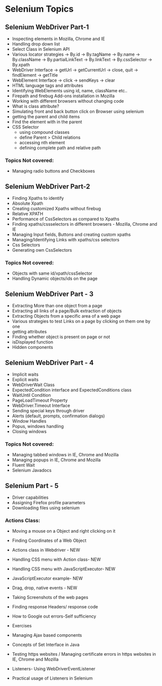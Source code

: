 # Selenium Topics

## Selenium WebDriver Part-1
- Inspecting elements in Mozilla, Chrome and IE
- Handling drop down list
- Select Class in Selenium API
- Various locator strategies
    -> By.id
    -> By.tagName
    -> By.name
    -> By.className
    -> By.partialLinkText
    -> By.linkText
    -> By.cssSelector
    -> By.xpath
- WebDriver Interface
    -> getUrl
    -> getCurrentUrl
    -> close, quit
    -> findElement
    -> getTitle
- WebElement Interface
    -> click
    -> sendKeys
    -> clear
- HTML language tags and attributes
- Identifying WebElements using id, name, className etc..
- Firepath and firebug Add-ons installation in Mozilla
- Working with different browsers without changing code
- What is class attribute?
- Simulating front and back button click on Browser using selenium
- getting the parent and child items
- Find the element with in the parent 
- CSS Selector
    - using compound classes
    - define Parent > Child relations
    - accessing nth element
    - defining complete path and relative path
    
### Topics Not covered:
- Managing radio buttons and Checkboxes


## Selenium WebDriver Part-2
- Finding Xpaths to identify
- Absolute Xpath
- Creating customized Xpaths without firebug
- Relative XPATH
- Performance of CssSelectors as compared to Xpaths
- Finding xpaths/cssselectors in different browsers - Mozilla, Chrome and IE
- Managing Input fields, Buttons and creating custom xpaths
- Managing/Identifying Links with xpaths/css selectors
- Css Selectors
- Generating own CssSelectors

### Topics Not covered:
- Objects with same id/xpath/cssSelector
- Handling Dynamic objects/ids on the page

## Selenium WebDriver Part - 3
- Extracting More than one object from a page
- Extracting all links of a page/Bulk extraction of objects
- Extracting Objects from a specific area of a web page
- Various strategies to test Links on a page by clicking on them one by one
- getting attributes
- Finding whether object is present on page or not
- isDisplayed function
- Hidden components

## Selenium WebDriver Part - 4
- Implicit waits
- Explicit waits 
- WebDriverWait Class
- ExpectedCondition interface and ExpectedConditions class
- WaitUntil Condition
- PageLoadTimeout Property
- WebDriver.Timeout Interface
- Sending special keys through driver
- Alerts (default, prompts, confirmation dialogs)
- Window Handles
- Popus, windows handling
- Closing windows

### Topics Not covered:
- Managing tabbed windows in IE, Chrome and Mozilla
- Managing popups in IE, Chrome and Mozilla
- Fluent Wait
- Selenium Javadocs

## Selenium Part - 5
- Driver capabilities
- Assigning Firefox profile parameters
- Downloading files using selenium


### Actions Class:
- Moving a mouse on a Object and right clicking on it
- Finding Coordinates of a Web Object
- Actions class in Webdriver - NEW
- Handling CSS menu with Action class- NEW
- Handling CSS menu with JavaScriptExecutor- NEW
- JavaScriptExecutor example- NEW
- Drag, drop, native events - NEW

- Taking Screenshots of the web pages
- Finding response Headers/ response code
- How to Google out errors-Self sufficiency
- Exercises
- Managing Ajax based components
- Concepts of Set Interface in Java
- Testing https websites / Managing certificate errors in https websites in IE, Chrome and Mozilla
- Listeners- Using WebDriverEventListener
- Practical usage of Listeners in Selenium
